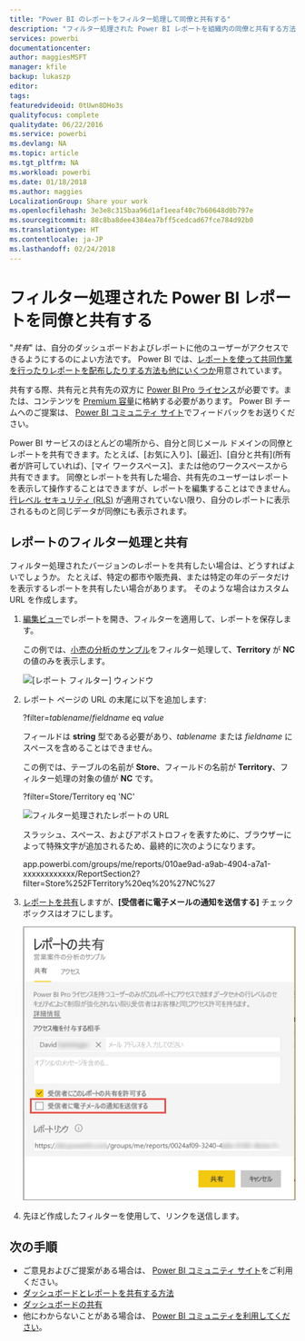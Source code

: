 ```yaml
---
title: "Power BI のレポートをフィルター処理して同僚と共有する"
description: "フィルター処理された Power BI レポートを組織内の同僚と共有する方法を説明します。"
services: powerbi
documentationcenter: 
author: maggiesMSFT
manager: kfile
backup: lukaszp
editor: 
tags: 
featuredvideoid: 0tUwn8DHo3s
qualityfocus: complete
qualitydate: 06/22/2016
ms.service: powerbi
ms.devlang: NA
ms.topic: article
ms.tgt_pltfrm: NA
ms.workload: powerbi
ms.date: 01/18/2018
ms.author: maggies
LocalizationGroup: Share your work
ms.openlocfilehash: 3e3e8c315baa96d1af1eeaf40c7b60648d0b797e
ms.sourcegitcommit: 88c8ba8dee4384ea7bff5cedcad67fce784d92b0
ms.translationtype: HT
ms.contentlocale: ja-JP
ms.lasthandoff: 02/24/2018
---
```

# <a name="share-a-filtered-power-bi-report-with-your-coworkers"></a>フィルター処理された Power BI レポートを同僚と共有する
"*共有*" は、自分のダッシュボードおよびレポートに他のユーザーがアクセスできるようにするのによい方法です。 Power BI では、[レポートを使って共同作業を行ったりレポートを配布したりする方法も他にいくつか](service-how-to-collaborate-distribute-dashboards-reports.md)用意されています。

共有する際、共有元と共有先の双方に [Power BI Pro ライセンス](service-free-vs-pro.md)が必要です。または、コンテンツを [Premium 容量](service-premium.md)に格納する必要があります。 Power BI チームへのご提案は、 [Power BI コミュニティ サイト](https://community.powerbi.com/)でフィードバックをお送りください。

Power BI サービスのほとんどの場所から、自分と同じメール ドメインの同僚とレポートを共有できます。たとえば、[お気に入り]、[最近]、[自分と共有]\(所有者が許可していれば)、[マイ ワークスペース]、または他のワークスペースから共有できます。 同僚とレポートを共有した場合、共有先のユーザーはレポートを表示して操作することはできますが、レポートを編集することはできません。 [行レベル セキュリティ (RLS)](service-admin-rls.md) が適用されていない限り、自分のレポートに表示されるものと同じデータが同僚にも表示されます。 

## <a name="filter-and-share-a-report"></a>レポートのフィルター処理と共有
フィルター処理されたバージョンのレポートを共有したい場合は、どうすればよいでしょうか。 たとえば、特定の都市や販売員、または特定の年のデータだけを表示するレポートを共有したい場合があります。 そのような場合はカスタム URL を作成します。

1. [編集ビュー](service-reading-view-and-editing-view.md)でレポートを開き、フィルターを適用して、レポートを保存します。
   
   この例では、[小売の分析のサンプル](sample-tutorial-connect-to-the-samples.md)をフィルター処理して、**Territory** が **NC** の値のみを表示します。
   
   ![[レポート フィルター] ウィンドウ](media/service-share-reports/power-bi-filter-report2.png)
2. レポート ページの URL の末尾に以下を追加します:
   
   ?filter=*tablename*/*fieldname* eq *value*
   
    フィールドは **string** 型である必要があり、*tablename* または *fieldname* にスペースを含めることはできません。
   
   この例では、テーブルの名前が **Store**、フィールドの名前が **Territory**、フィルター処理の対象の値が **NC** です。
   
    ?filter=Store/Territory eq 'NC'
   
   ![フィルター処理されたレポートの URL](media/service-share-reports/power-bi-filter-url3.png)
   
   スラッシュ、スペース、およびアポストロフィを表すために、ブラウザーによって特殊文字が追加されるため、最終的に次のようになります。
   
   app.powerbi.com/groups/me/reports/010ae9ad-a9ab-4904-a7a1-xxxxxxxxxxxx/ReportSection2?filter=Store%252FTerritory%20eq%20%27NC%27

3. [レポートを共有](service-share-dashboards.md)しますが、**[受信者に電子メールの通知を送信する]** チェック ボックスはオフにします。 

    ![[レポートの共有] ダイアログ ボックス](media/service-share-reports/power-bi-share-report-dialog.png)

4. 先ほど作成したフィルターを使用して、リンクを送信します。

## <a name="next-steps"></a>次の手順
* ご意見およびご提案がある場合は、 [Power BI コミュニティ サイト](https://community.powerbi.com/)をご利用ください。
* [ダッシュボードとレポートを共有する方法](service-how-to-collaborate-distribute-dashboards-reports.md)
* [ダッシュボードの共有](service-share-dashboards.md)
* 他にわからないことがある場合は、 [Power BI コミュニティを利用してください](http://community.powerbi.com/)。

